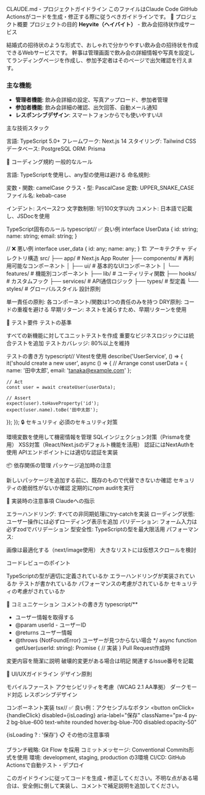 CLAUDE.md - プロジェクトガイドライン
このファイルはClaude Code GitHub Actionsがコードを生成・修正する際に従うべきガイドラインです。
🎯 プロジェクト概要
プロジェクトの目的
**Heyvite（ヘイバイト）** - 飲み会招待状作成サービス

結婚式の招待状のような形式で、おしゃれで分かりやすい飲み会の招待状を作成できるWebサービスです。
幹事は管理画面で飲み会の詳細情報や写真を設定してランディングページを作成し、参加予定者はそのページで出欠確認を行えます。

### 主な機能
- **管理者機能**: 飲み会詳細の設定、写真アップロード、参加者管理
- **参加者機能**: 飲み会詳細の確認、出欠回答、自動メール通知
- **レスポンシブデザイン**: スマートフォンからでも使いやすいUI



主な技術スタック

言語: TypeScript 5.0+
フレームワーク: Next.js 14
スタイリング: Tailwind CSS
データベース: PostgreSQL
ORM: Prisma

📝 コーディング規約
一般的なルール

言語: TypeScriptを使用し、any型の使用は避ける
命名規則:

変数・関数: camelCase
クラス・型: PascalCase
定数: UPPER_SNAKE_CASE
ファイル名: kebab-case


インデント: スペース2つ
文字数制限: 1行100文字以内
コメント: 日本語で記載し、JSDocを使用

TypeScript固有のルール
typescript// ✅ 良い例
interface UserData {
  id: string;
  name: string;
  email: string;
}

// ❌ 悪い例
interface user_data {
  id: any;
  name: any;
}
🏗️ アーキテクチャ
ディレクトリ構造
src/
├── app/              # Next.js App Router
├── components/       # 再利用可能なコンポーネント
│   ├── ui/          # 基本的なUIコンポーネント
│   └── features/    # 機能別コンポーネント
├── lib/             # ユーティリティ関数
├── hooks/           # カスタムフック
├── services/        # API通信ロジック
├── types/           # 型定義
└── styles/          # グローバルスタイル
設計原則

単一責任の原則: 各コンポーネント/関数は1つの責任のみを持つ
DRY原則: コードの重複を避ける
早期リターン: ネストを減らすため、早期リターンを使用

🧪 テスト要件
テストの基準

すべての新機能に対してユニットテストを作成
重要なビジネスロジックには統合テストを追加
テストカバレッジ: 80%以上を維持

テストの書き方
typescript// Vitestを使用
describe('UserService', () => {
  it('should create a new user', async () => {
    // Arrange
    const userData = { name: '田中太郎', email: 'tanaka@example.com' };
    
    // Act
    const user = await createUser(userData);
    
    // Assert
    expect(user).toHaveProperty('id');
    expect(user.name).toBe('田中太郎');
  });
});
🔒 セキュリティ
必須のセキュリティ対策

環境変数を使用して機密情報を管理
SQLインジェクション対策（Prismaを使用）
XSS対策（React/Next.jsのデフォルト機能を活用）
認証にはNextAuthを使用
APIエンドポイントには適切な認証を実装

📦 依存関係の管理
パッケージ追加時の注意

新しいパッケージを追加する前に、既存のもので代替できないか確認
セキュリティの脆弱性がないか確認
定期的にnpm auditを実行

🚀 実装時の注意事項
Claudeへの指示

エラーハンドリング: すべての非同期処理にtry-catchを実装
ローディング状態: ユーザー操作には必ずローディング表示を追加
バリデーション: フォーム入力は必ずzodでバリデーション
型安全性: TypeScriptの型を最大限活用
パフォーマンス:

画像は最適化する（next/image使用）
大きなリストには仮想スクロールを検討



コードレビューのポイント

 TypeScriptの型が適切に定義されているか
 エラーハンドリングが実装されているか
 テストが書かれているか
 パフォーマンスの考慮がされているか
 セキュリティの考慮がされているか

💬 コミュニケーション
コメントの書き方
typescript/**
 * ユーザー情報を取得する
 * @param userId - ユーザーID
 * @returns ユーザー情報
 * @throws {NotFoundError} ユーザーが見つからない場合
 */
async function getUser(userId: string): Promise<User> {
  // 実装
}
Pull Request作成時

変更内容を簡潔に説明
破壊的変更がある場合は明記
関連するIssue番号を記載

🎨 UI/UXガイドライン
デザイン原則

モバイルファースト
アクセシビリティを考慮（WCAG 2.1 AA準拠）
ダークモード対応
レスポンシブデザイン

コンポーネント実装
tsx// ✅ 良い例：アクセシブルなボタン
<button
  onClick={handleClick}
  disabled={isLoading}
  aria-label="保存"
  className="px-4 py-2 bg-blue-600 text-white rounded hover:bg-blue-700 disabled:opacity-50"
>
  {isLoading ? <Spinner /> : '保存'}
</button>
📋 その他の注意事項

ブランチ戦略: Git Flow を採用
コミットメッセージ: Conventional Commits形式を使用
環境: development, staging, production の3環境
CI/CD: GitHub Actionsで自動テスト・デプロイ


このガイドラインに従ってコードを生成・修正してください。不明な点がある場合は、安全側に倒して実装し、コメントで補足説明を追加してください。
